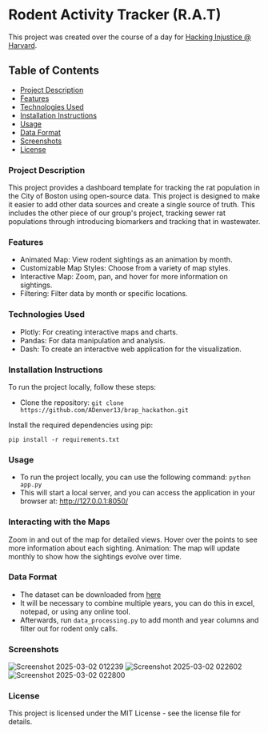 # Rodent Activity Tracker (R.A.T)

This project was created over the course of a day for [Hacking Injustice @ Harvard](engineeringhope.org).

## Table of Contents
- [Project Description](#project-description)
- [Features](#features)
- [Technologies Used](#technologies-used)
- [Installation Instructions](#installation-instructions)
- [Usage](#usage)
- [Data Format](#data-format)
- [Screenshots](#screenshots)
- [License](#license)

### Project Description

This project provides a dashboard template for tracking the rat population in the City of Boston using open-source data. This project is designed to make it easier to add other data sources and create a single source of truth. This includes the other piece of our group's project, tracking sewer rat populations through introducing biomarkers and tracking that in wastewater.

### Features
- Animated Map: View rodent sightings as an animation by month.
- Customizable Map Styles: Choose from a variety of map styles.
- Interactive Map: Zoom, pan, and hover for more information on sightings.
- Filtering: Filter data by month or specific locations.

### Technologies Used
- Plotly: For creating interactive maps and charts.
- Pandas: For data manipulation and analysis.
- Dash: To create an interactive web application for the visualization.

### Installation Instructions
To run the project locally, follow these steps:

- Clone the repository: ```git clone https://github.com/ADenver13/brap_hackathon.git```

Install the required dependencies using pip:

```pip install -r requirements.txt```

### Usage
- To run the project locally, you can use the following command:
```python app.py```
- This will start a local server, and you can access the application in your browser at: http://127.0.0.1:8050/

### Interacting with the Maps
Zoom in and out of the map for detailed views.
Hover over the points to see more information about each sighting.
Animation: The map will update monthly to show how the sightings evolve over time.

### Data Format
- The dataset can be downloaded from [here](https://data.boston.gov/dataset/311-service-requests)
- It will be necessary to combine multiple years, you can do this in excel, notepad, or using any online tool.
- Afterwards, run `data_processing.py` to add month and year columns and filter out for rodent only calls.

### Screenshots
![Screenshot 2025-03-02 012239](https://github.com/user-attachments/assets/15d9866e-b5dd-4fe4-bacf-e7c3b2f25ad6)
![Screenshot 2025-03-02 022602](https://github.com/user-attachments/assets/61cd76e4-bc68-4f2d-b3a4-4f263084fca4)
![Screenshot 2025-03-02 022800](https://github.com/user-attachments/assets/20bc5a69-e4e0-4e86-9445-8556e3a50780)

### License

This project is licensed under the MIT License - see the license file for details.
